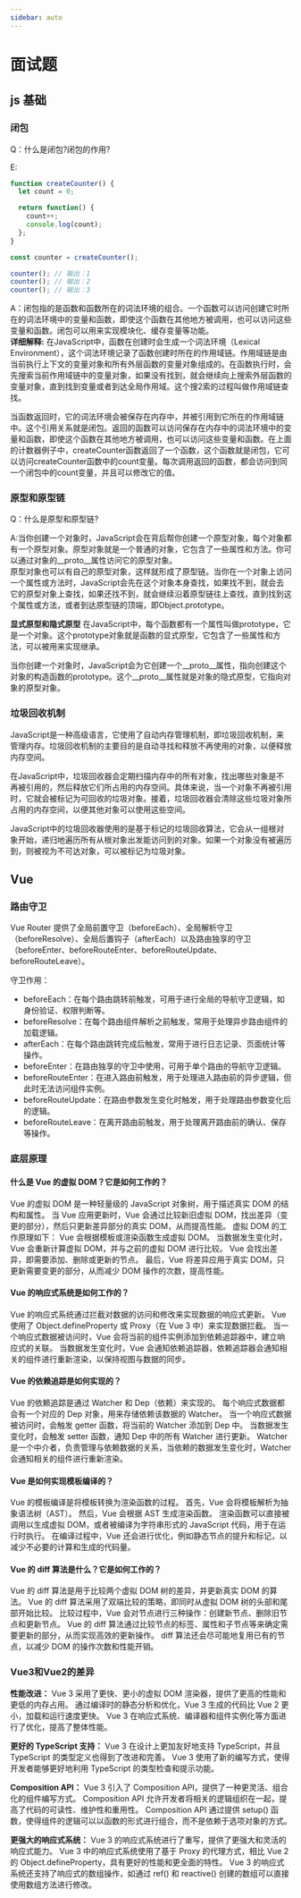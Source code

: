 ```yaml
---
sidebar: auto
---
```


# 面试题

## js 基础

### 闭包

Q：什么是闭包?闭包的作用?

E:

```js
function createCounter() {
  let count = 0;

  return function() {
    count++;
    console.log(count);
  };
}

const counter = createCounter();

counter(); // 输出：1
counter(); // 输出：2
counter(); // 输出：3
```

A：闭包指的是函数和函数所在的词法环境的组合。一个函数可以访问创建它时所在的词法环境中的变量和函数，即使这个函数在其他地方被调用，也可以访问这些变量和函数。闭包可以用来实现模块化、缓存变量等功能。  
**详细解释:**
在JavaScript中，函数在创建时会生成一个词法环境（Lexical Environment），这个词法环境记录了函数创建时所在的作用域链。作用域链是由当前执行上下文的变量对象和所有外层函数的变量对象组成的。在函数执行时，会先搜索当前作用域链中的变量对象，如果没有找到，就会继续向上搜索外层函数的变量对象，直到找到变量或者到达全局作用域。这个搜2索的过程叫做作用域链查找。

当函数返回时，它的词法环境会被保存在内存中，并被引用到它所在的作用域链中。这个引用关系就是闭包。返回的函数可以访问保存在内存中的词法环境中的变量和函数，即使这个函数在其他地方被调用，也可以访问这些变量和函数。在上面的计数器例子中，createCounter函数返回了一个函数，这个函数就是闭包，它可以访问createCounter函数中的count变量。每次调用返回的函数，都会访问到同一个闭包中的count变量，并且可以修改它的值。

### 原型和原型链

Q：什么是原型和原型链?

A:当你创建一个对象时，JavaScript会在背后帮你创建一个原型对象，每个对象都有一个原型对象。原型对象就是一个普通的对象，它包含了一些属性和方法。你可以通过对象的__proto__属性访问它的原型对象。  
原型对象也可以有自己的原型对象，这样就形成了原型链。当你在一个对象上访问一个属性或方法时，JavaScript会先在这个对象本身查找，如果找不到，就会去它的原型对象上查找，如果还找不到，就会继续沿着原型链往上查找，直到找到这个属性或方法，或者到达原型链的顶端，即Object.prototype。

**显式原型和隐式原型**
在JavaScript中，每个函数都有一个属性叫做prototype，它是一个对象。这个prototype对象就是函数的显式原型，它包含了一些属性和方法，可以被用来实现继承。

当你创建一个对象时，JavaScript会为它创建一个__proto__属性，指向创建这个对象的构造函数的prototype。这个__proto__属性就是对象的隐式原型，它指向对象的原型对象。

### 垃圾回收机制

JavaScript是一种高级语言，它使用了自动内存管理机制，即垃圾回收机制，来管理内存。垃圾回收机制的主要目的是自动寻找和释放不再使用的对象，以便释放内存空间。

在JavaScript中，垃圾回收器会定期扫描内存中的所有对象，找出哪些对象是不再被引用的，然后释放它们所占用的内存空间。具体来说，当一个对象不再被引用时，它就会被标记为可回收的垃圾对象。接着，垃圾回收器会清除这些垃圾对象所占用的内存空间，以便其他对象可以使用这些空间。

JavaScript中的垃圾回收器使用的是基于标记的垃圾回收算法，它会从一组根对象开始，递归地遍历所有从根对象出发能访问到的对象。如果一个对象没有被遍历到，则被视为不可达对象，可以被标记为垃圾对象。

## Vue

### 路由守卫

Vue Router 提供了全局前置守卫（beforeEach）、全局解析守卫（beforeResolve）、全局后置钩子（afterEach）以及路由独享的守卫（beforeEnter、beforeRouteEnter、beforeRouteUpdate、beforeRouteLeave）。  

守卫作用：

- beforeEach：在每个路由跳转前触发，可用于进行全局的导航守卫逻辑，如身份验证、权限判断等。
- beforeResolve：在每个路由组件解析之前触发，常用于处理异步路由组件的加载逻辑。  
- afterEach：在每个路由跳转完成后触发，常用于进行日志记录、页面统计等操作。  
- beforeEnter：在路由独享的守卫中使用，可用于单个路由的导航守卫逻辑。  
- beforeRouteEnter：在进入路由前触发，用于处理进入路由前的异步逻辑，但此时无法访问组件实例。  
- beforeRouteUpdate：在路由参数发生变化时触发，用于处理路由参数变化后的逻辑。  
- beforeRouteLeave：在离开路由前触发，用于处理离开路由前的确认、保存等操作。  

### 底层原理

#### 什么是 Vue 的虚拟 DOM？它是如何工作的？

Vue 的虚拟 DOM 是一种轻量级的 JavaScript 对象树，用于描述真实 DOM 的结构和属性。
当 Vue 应用更新时，Vue 会通过比较新旧虚拟 DOM，找出差异（变更的部分），然后只更新差异部分的真实 DOM，从而提高性能。
虚拟 DOM 的工作原理如下：
Vue 会根据模板或渲染函数生成虚拟 DOM。
当数据发生变化时，Vue 会重新计算虚拟 DOM，并与之前的虚拟 DOM 进行比较。
Vue 会找出差异，即需要添加、删除或更新的节点。
最后，Vue 将差异应用于真实 DOM，只更新需要变更的部分，从而减少 DOM 操作的次数，提高性能。

#### Vue 的响应式系统是如何工作的？

Vue 的响应式系统通过拦截对数据的访问和修改来实现数据的响应式更新。
Vue 使用了 Object.defineProperty 或 Proxy（在 Vue 3 中）来实现数据拦截。
当一个响应式数据被访问时，Vue 会将当前的组件实例添加到依赖追踪器中，建立响应式的关联。
当数据发生变化时，Vue 会通知依赖追踪器，依赖追踪器会通知相关的组件进行重新渲染，以保持视图与数据的同步。

#### Vue 的依赖追踪是如何实现的？

Vue 的依赖追踪是通过 Watcher 和 Dep（依赖）来实现的。
每个响应式数据都会有一个对应的 Dep 对象，用来存储依赖该数据的 Watcher。
当一个响应式数据被访问时，会触发 getter 函数，将当前的 Watcher 添加到 Dep 中。
当数据发生变化时，会触发 setter 函数，通知 Dep 中的所有 Watcher 进行更新。
Watcher 是一个中介者，负责管理与依赖数据的关系，当依赖的数据发生变化时，Watcher 会通知相关的组件进行重新渲染。

#### Vue 是如何实现模板编译的？

Vue 的模板编译是将模板转换为渲染函数的过程。
首先，Vue 会将模板解析为抽象语法树（AST）。
然后，Vue 会根据 AST 生成渲染函数。
渲染函数可以直接被调用以生成虚拟 DOM，或者被编译为字符串形式的 JavaScript 代码，用于在运行时执行。
在编译过程中，Vue 还会进行优化，例如静态节点的提升和标记，以减少不必要的计算和生成的代码量。

#### Vue 的 diff 算法是什么？它是如何工作的？

Vue 的 diff 算法是用于比较两个虚拟 DOM 树的差异，并更新真实 DOM 的算法。
Vue 的 diff 算法采用了双端比较的策略，即同时从虚拟 DOM 树的头部和尾部开始比较。
比较过程中，Vue 会对节点进行三种操作：创建新节点、删除旧节点和更新节点。
Vue 的 diff 算法通过比较节点的标签、属性和子节点等来确定需要更新的部分，从而实现高效的更新操作。
diff 算法还会尽可能地复用已有的节点，以减少 DOM 的操作次数和性能开销。

### Vue3和Vue2的差异

**性能改进：**
Vue 3 采用了更快、更小的虚拟 DOM 渲染器，提供了更高的性能和更低的内存占用。
通过编译时的静态分析和优化，Vue 3 生成的代码比 Vue 2 更小，加载和运行速度更快。
Vue 3 在响应式系统、编译器和组件实例化等方面进行了优化，提高了整体性能。

**更好的 TypeScript 支持：**
Vue 3 在设计上更加友好地支持 TypeScript，并且 TypeScript 的类型定义也得到了改进和完善。
Vue 3 使用了新的编写方式，使得开发者能够更好地利用 TypeScript 的类型检查和提示功能。

**Composition API：**
Vue 3 引入了 Composition API，提供了一种更灵活、组合化的组件编写方式。
Composition API 允许开发者将相关的逻辑组织在一起，提高了代码的可读性、维护性和重用性。
Composition API 通过提供 setup() 函数，使得组件的逻辑可以以函数的形式进行组合，而不是依赖于选项对象的方式。

**更强大的响应式系统：**
Vue 3 的响应式系统进行了重写，提供了更强大和灵活的响应式能力。
Vue 3 中的响应式系统使用了基于 Proxy 的代理方式，相比 Vue 2 的 Object.defineProperty，具有更好的性能和更全面的特性。
Vue 3 的响应式系统还支持了响应式的数组操作，如通过 ref() 和 reactive() 创建的数组可以直接使用数组方法进行修改。
